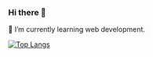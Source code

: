 ### Hi there 👋
🌱 I’m currently learning web development.

[![Top Langs](https://github-readme-stats-sandy-two.vercel.app/api/top-langs/?username=jasandgun&hide_border=true&theme=github_dark&layout=compact)](https://github-readme-stats-sandy-two.vercel.app/)
<!--
**jasandgun/jasandgun** is a ✨ _special_ ✨ repository because its `README.md` (this file) appears on your GitHub profile.

Here are some ideas to get you started:

- 🔭 I’m currently working on ...
- 🌱 I’m currently learning ...
- 👯 I’m looking to collaborate on ...
- 🤔 I’m looking for help with ...
- 💬 Ask me about ...
- 📫 How to reach me: ...
- 😄 Pronouns: ...
- ⚡ Fun fact: Bungee Gum has the properties of both rubber and gum
-->
